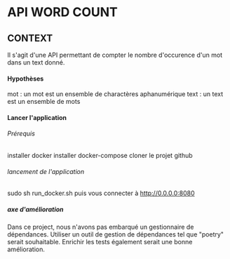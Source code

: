 # API WORD COUNT

## CONTEXT

Il s'agit d'une API permettant de compter le nombre d'occurence d'un mot dans un text donné.

#### Hypothèses

mot : un mot est un ensemble de charactères aphanumérique 
text : un text est un ensemble de mots

#### Lancer l'application 

###### Prérequis
installer docker 
installer docker-compose
cloner le projet github 
###### lancement de l'application 
sudo sh  run_docker.sh
puis vous connecter à http://0.0.0.0:8080

##### axe d'amélioration 
Dans ce project, nous n'avons pas embarqué un gestionnaire de dépendances. Utiliser un outil de 
gestion de dépendances tel que "poetry" serait souhaitable.
Enrichir les tests également serait une bonne amélioration.







